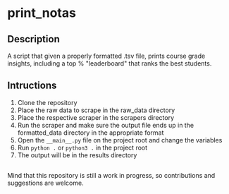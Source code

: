 # print_notas

## Description

A script that given a properly formatted .tsv file, prints course grade insights, including a top % "leaderboard" that ranks the best students.

## Intructions

1. Clone the repository
1. Place the raw data to scrape in the raw_data directory
1. Place the respective scraper in the scrapers directory
1. Run the scraper and make sure the output file ends up in the formatted_data directory in the appropriate format
1. Open the `__main__.py` file on the project root and change the variables
1. Run `python .` or `python3 .` in the project root
1. The output will be in the results directory

## 

Mind that this repository is still a work in progress, so contributions and suggestions are welcome.